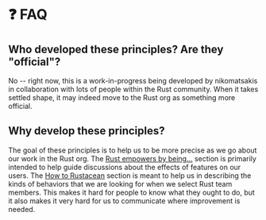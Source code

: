 # ❓ FAQ

## Who developed these principles? Are they "official"?

No -- right now, this is a work-in-progress being developed by nikomatsakis in collaboration with lots of people within the Rust community. When it takes settled shape, it may indeed move to the Rust org as something more official.

## Why develop these principles?

The goal of these principles is to help us to be more precise as we go about our work in the Rust org. The [Rust empowers by being...](./how_rust_empowers.md) section is primarily intended to help guide discussions about the effects of features on our users. The [How to Rustacean](./how_to_rustacean.md) section is meant to help us in describing the kinds of behaviors that we are looking for when we select Rust team members. This makes it hard for people to know what they ought to do, but it also makes it very hard for us to communicate where improvement is needed.

